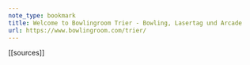 ```yaml
---
note_type: bookmark
title: Welcome to Bowlingroom Trier - Bowling, Lasertag und Arcade
url: https://www.bowlingroom.com/trier/
---
```


[[sources]]

